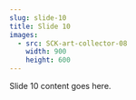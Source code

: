 ```yaml
---
slug: slide-10
title: Slide 10
images:
  - src: SCK-art-collector-08
    width: 900
    height: 600
---
```

Slide 10 content goes here.
